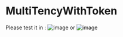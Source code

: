 # MultiTencyWithToken

Please test it in :
![image](https://github.com/bahadorani/MultiTencyWithToken/assets/11363979/4275745c-003f-423b-9441-78bae871bed0)
or
![image](https://github.com/bahadorani/MultiTencyWithToken/assets/11363979/cb62d978-93fd-41d1-aa7b-d19fe91dfd49)

